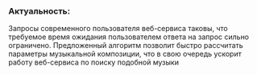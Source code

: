 ﻿### Актуальность:
Запросы современного пользователя веб-сервиса таковы, что требуемое время ожидания пользователем ответа на запрос сильно ограничено. Предложенный алгоритм позволит быстро рассчитать параметры музыкальной композиции, что в свою очередь ускорит работу веб-сервиса по поиску подобной музыки
